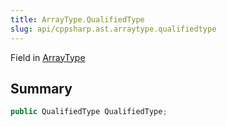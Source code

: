 ```yaml
---
title: ArrayType.QualifiedType
slug: api/cppsharp.ast.arraytype.qualifiedtype
---
```

Field in [ArrayType](/api/cppsharp/ast/arraytype)

## Summary



```csharp
public QualifiedType QualifiedType;
```

